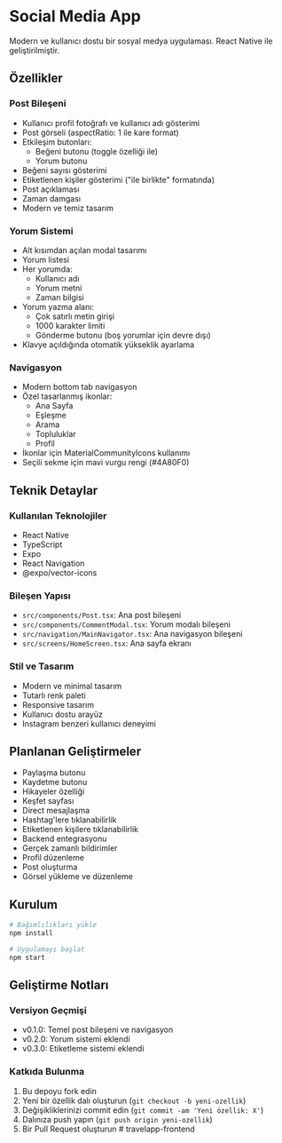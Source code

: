 # Social Media App

Modern ve kullanıcı dostu bir sosyal medya uygulaması. React Native ile geliştirilmiştir.

## Özellikler

### Post Bileşeni
- Kullanıcı profil fotoğrafı ve kullanıcı adı gösterimi
- Post görseli (aspectRatio: 1 ile kare format)
- Etkileşim butonları:
  - Beğeni butonu (toggle özelliği ile)
  - Yorum butonu
- Beğeni sayısı gösterimi
- Etiketlenen kişiler gösterimi ("ile birlikte" formatında)
- Post açıklaması
- Zaman damgası
- Modern ve temiz tasarım

### Yorum Sistemi
- Alt kısımdan açılan modal tasarımı
- Yorum listesi
- Her yorumda:
  - Kullanıcı adı
  - Yorum metni
  - Zaman bilgisi
- Yorum yazma alanı:
  - Çok satırlı metin girişi
  - 1000 karakter limiti
  - Gönderme butonu (boş yorumlar için devre dışı)
- Klavye açıldığında otomatik yükseklik ayarlama

### Navigasyon
- Modern bottom tab navigasyon
- Özel tasarlanmış ikonlar:
  - Ana Sayfa
  - Eşleşme
  - Arama
  - Topluluklar
  - Profil
- İkonlar için MaterialCommunityIcons kullanımı
- Seçili sekme için mavi vurgu rengi (#4A80F0)

## Teknik Detaylar

### Kullanılan Teknolojiler
- React Native
- TypeScript
- Expo
- React Navigation
- @expo/vector-icons

### Bileşen Yapısı
- `src/components/Post.tsx`: Ana post bileşeni
- `src/components/CommentModal.tsx`: Yorum modalı bileşeni
- `src/navigation/MainNavigator.tsx`: Ana navigasyon bileşeni
- `src/screens/HomeScreen.tsx`: Ana sayfa ekranı

### Stil ve Tasarım
- Modern ve minimal tasarım
- Tutarlı renk paleti
- Responsive tasarım
- Kullanıcı dostu arayüz
- Instagram benzeri kullanıcı deneyimi

## Planlanan Geliştirmeler
- Paylaşma butonu
- Kaydetme butonu
- Hikayeler özelliği
- Keşfet sayfası
- Direct mesajlaşma
- Hashtag'lere tıklanabilirlik
- Etiketlenen kişilere tıklanabilirlik
- Backend entegrasyonu
- Gerçek zamanlı bildirimler
- Profil düzenleme
- Post oluşturma
- Görsel yükleme ve düzenleme

## Kurulum

```bash
# Bağımlılıkları yükle
npm install

# Uygulamayı başlat
npm start
```

## Geliştirme Notları

### Versiyon Geçmişi
- v0.1.0: Temel post bileşeni ve navigasyon
- v0.2.0: Yorum sistemi eklendi
- v0.3.0: Etiketleme sistemi eklendi

### Katkıda Bulunma
1. Bu depoyu fork edin
2. Yeni bir özellik dalı oluşturun (`git checkout -b yeni-ozellik`)
3. Değişikliklerinizi commit edin (`git commit -am 'Yeni özellik: X'`)
4. Dalınıza push yapın (`git push origin yeni-ozellik`)
5. Bir Pull Request oluşturun # travelapp-frontend
